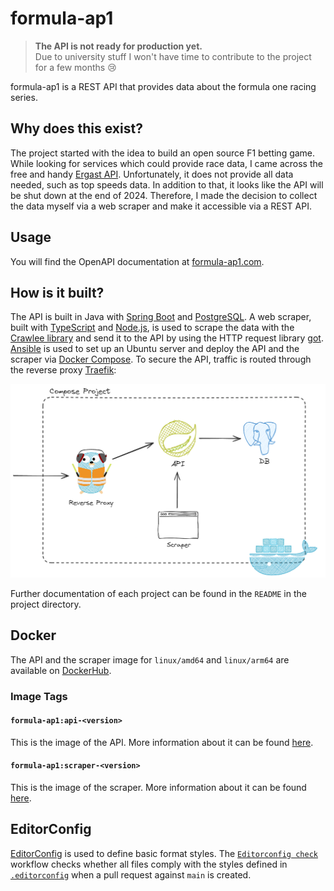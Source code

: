 # formula-ap1

> **The API is not ready for production yet.** <br>
> Due to university stuff I won't have time to contribute to the project for a few months 😢

formula-ap1 is a REST API that provides data about the formula one racing series.

## Why does this exist?

The project started with the idea to build an open source F1 betting game.
While looking for services which could provide race data, I came across the free and handy
[Ergast API](https://ergast.com/mrd/).
Unfortunately, it does not provide all data needed, such as top speeds data.
In addition to that, it looks like the API will be shut down at the end of 2024.
Therefore, I made the decision to collect the data myself via a web scraper and make it accessible via a REST API.

## Usage

You will find the OpenAPI documentation at [formula-ap1.com](https://formula-ap1.com/).

## How is it built?

The API is built in Java with [Spring Boot](https://spring.io/projects/spring-boot) and
[PostgreSQL](https://www.postgresql.org/). A web scraper, built with [TypeScript](https://www.typescriptlang.org/) and
[Node.js](https://nodejs.org/), is used to scrape the data with the [Crawlee library](https://crawlee.dev/) and send
it to the API by using the HTTP request library [got](https://github.com/sindresorhus/got).
[Ansible](https://www.ansible.com/) is used to set up
an Ubuntu server and deploy the API and the scraper via [Docker Compose](https://docs.docker.com/compose/).
To secure the API, traffic is routed through the reverse proxy [Traefik](https://traefik.io/traefik/):

<img alt="Compose Project Visualization" src="./ansible/compose-project-visualization.png">

Further documentation of each project can be found in the `README` in the project directory.

## Docker

The API and the scraper image for `linux/amd64` and `linux/arm64` are available on
[DockerHub](https://hub.docker.com/r/marcheiden/formula-ap1).

### Image Tags

#### `formula-ap1:api-<version>`

This is the image of the API. More information about it can be found [here](./api/README.md#docker).

#### `formula-ap1:scraper-<version>`

This is the image of the scraper. More information about it can be found [here](./scraper/README.md#docker).

## EditorConfig

[EditorConfig](https://editorconfig.org/) is used to define basic format styles.
The [`Editorconfig check`](./.github/workflows/editorconfig-check.yml) workflow checks whether all files comply with
the styles defined in [`.editorconfig`](./.editorconfig) when a pull request against `main` is created.
